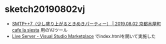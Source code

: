 # sketch20190802vj

- [SMTP++7（少し盛り上がるときめきパーティー） | 2019.08.02 京都木屋町 cafe la siesta](https://smtppp.club/smtp7/) 用のVJツール
- [Live Server - Visual Studio Marketplace](https://marketplace.visualstudio.com/items?itemName=ritwickdey.LiveServer) でindex.htmlを開いて実施した